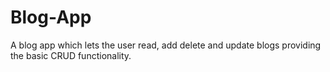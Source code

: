 # Blog-App
A blog app which lets the user read, add delete and update blogs providing the basic CRUD functionality.
